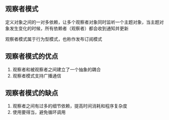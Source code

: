 ## 观察者模式

定义对象之间的一对多依赖，让多个观察者对象同时监听一个主题对象，当主题对象发生变化的时候，所有依赖者（观察者）都会收到通知并更新

观察者模式属于行为型模式，也称作发布订阅模式


## 观察者模式的优点
1. 观察者和被观察者之间建立了一个抽象的耦合
2. 观察者模式支持广播通信

## 观察者模式的缺点
1. 观察者之间有过多的细节依赖，提高时间消耗和程序复杂度
2. 使用要得当，避免循环调用

